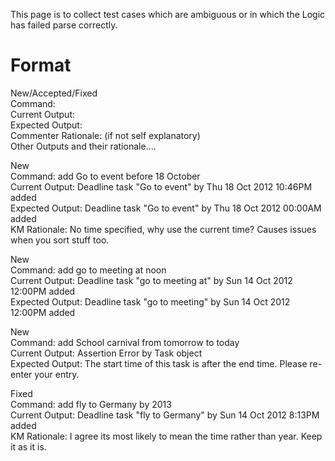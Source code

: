 This page is to collect test cases which are ambiguous or in which the Logic has failed parse correctly.


# Format #
New/Accepted/Fixed<br>
Command:<br>
Current Output:<br>
Expected Output: <br>
Commenter Rationale:  (if not self explanatory)<br>
Other Outputs and their rationale....<br>


New<br>
Command: add Go to event before 18 October<br>
Current Output: Deadline task "Go to event" by Thu 18 Oct 2012 10:46PM added<br>
Expected Output: Deadline task "Go to event" by Thu 18 Oct 2012 00:00AM added<br>
KM Rationale: No time specified, why use the current time? Causes issues when you sort stuff too.<br>


New<br>
Command: add go to meeting at noon<br>
Current Output: Deadline task "go to meeting at" by Sun 14 Oct 2012 12:00PM added<br>
Expected Output: Deadline task "go to meeting" by Sun 14 Oct 2012 12:00PM added<br>

New<br>
Command: add School carnival from tomorrow to today<br>
Current Output: Assertion Error by Task object<br>
Expected Output: The start time of this task is after the end time. Please re-enter your entry.<br>

Fixed<br>
Command: add fly to Germany by 2013<br>
Current Output: Deadline task "fly to Germany" by Sun 14 Oct 2012 8:13PM added<br>
KM Rationale: I agree its most likely to mean the time rather than year. Keep it as it is.<br>